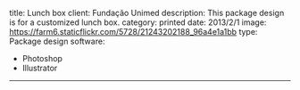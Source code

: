 title: Lunch box
client: Fundação Unimed
description: This package design is for a customized lunch box.
category: printed
date: 2013/2/1
image: https://farm6.staticflickr.com/5728/21243202188_96a4e1a1bb
type: Package design
software:
- Photoshop
- Illustrator
---
